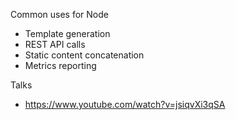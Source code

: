 Common uses for Node

- Template generation
- REST API calls
- Static content concatenation
- Metrics reporting

Talks

- https://www.youtube.com/watch?v=jsiqvXi3qSA
